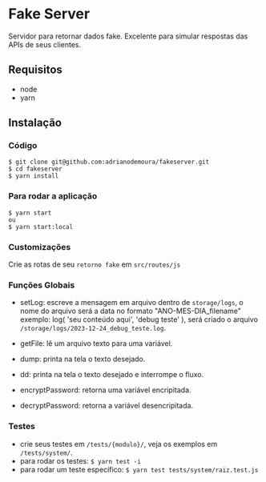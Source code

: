 # Fake Server
Servidor para retornar dados fake. Excelente para simular respostas das APIs de seus clientes.

## Requisitos

-   node
-   yarn


## Instalação 
### Código
```shell
$ git clone git@github.com:adrianodemoura/fakeserver.git
$ cd fakeserver
$ yarn install
```
### Para rodar a aplicação
```shell
$ yarn start
ou
$ yarn start:local
```

### Customizações
Crie as rotas de seu `retorno fake` em `src/routes/js`

### Funções Globais
- setLog: escreve a mensagem em arquivo dentro de `storage/logs`, o nome do 
arquivo será a data no formato "ANO-MES-DIA_filename"
exemplo: log( 'seu conteúdo aqui', 'debug teste' ), será criado o arquivo `/storage/logs/2023-12-24_debug_teste.log`.

- getFile: lê um arquivo texto para uma variável.

- dump: printa na tela o texto desejado.

- dd: printa na tela o texto desejado e interrompe o fluxo.

- encryptPassword: retorna uma variável encripitada.

- decryptPassword: retorna a variável desencripitada.

### Testes
- crie seus testes em `/tests/{modulo}/`, veja os exemplos em `/tests/system/`.
- para rodar os testes: `$ yarn test -i`
- para rodar um teste específico: `$ yarn test tests/system/raiz.test.js`
